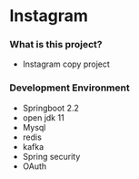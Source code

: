 # Instagram

### What is this project?
- Instagram copy project

### Development Environment
- Springboot 2.2
- open jdk 11
- Mysql
- redis
- kafka
- Spring security
- OAuth
